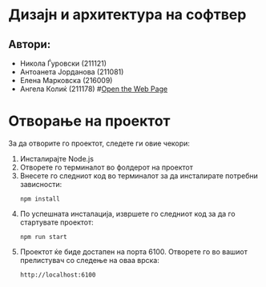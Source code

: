 # Дизајн и архитектура на софтвер

## Автори:

- Никола Ѓуровски (211121)
- Антоанета Јорданова (211081)
- Елена Марковска (216009)
- Ангела Колиќ (211178)
#[Open the Web Page](https://vinarii-webapp.azurewebsites.net)


# Отворање на проектот

За да отворите го проектот, следете ги овие чекори:

1. Инсталирајте Node.js
2. Отворете го терминалот во фолдерот на проектот
3. Внесете го следниот код во терминалот за да инсталирате потребни зависности:
    ```
    npm install
    ```
4. По успешната инсталација, извршете го следниот код за да го стартувате проектот:
    ```
    npm run start
    ```
5. Проектот ќе биде достапен на порта 6100. Отворете го во вашиот прелистувач со следење на оваа врска:
    ```
    http://localhost:6100
    ```

